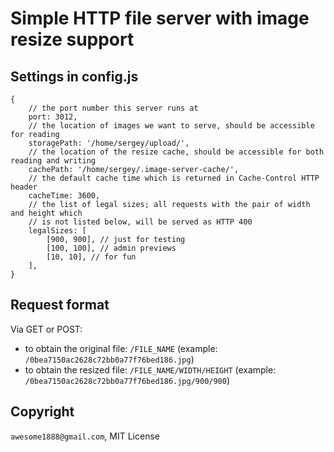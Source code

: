 # Simple HTTP file server with image resize support

## Settings in config.js
~~~~
{
    // the port number this server runs at
    port: 3012,
    // the location of images we want to serve, should be accessible for reading
    storagePath: '/home/sergey/upload/',
    // the location of the resize cache, should be accessible for both reading and writing
    cachePath: '/home/sergey/.image-server-cache/',
    // the default cache time which is returned in Cache-Control HTTP header
    cacheTime: 3600,
    // the list of legal sizes; all requests with the pair of width and height which 
    // is not listed below, will be served as HTTP 400
    legalSizes: [
        [900, 900], // just for testing
        [100, 100], // admin previews
        [10, 10], // for fun
    ],
}
~~~~

## Request format

Via GET or POST:
* to obtain the original file: `/FILE_NAME` (example: `/0bea7150ac2628c72bb0a77f76bed186.jpg`)
* to obtain the resized file: `/FILE_NAME/WIDTH/HEIGHT` (example: `/0bea7150ac2628c72bb0a77f76bed186.jpg/900/900`)

## Copyright

`awesome1888@gmail.com`, MIT License